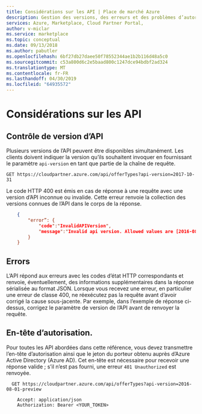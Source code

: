 ```yaml
---
title: Considérations sur les API | Place de marché Azure
description: Gestion des versions, des erreurs et des problèmes d’autorisation lors de l’utilisation des API de la Place de marché.
services: Azure, Marketplace, Cloud Partner Portal,
author: v-miclar
ms.service: marketplace
ms.topic: conceptual
ms.date: 09/13/2018
ms.author: pabutler
ms.openlocfilehash: 6bf27db27daee50f78552344ae1b2b116d48a5c0
ms.sourcegitcommit: c53a800d6c2e5baad800c1247dce94bdbf2ad324
ms.translationtype: MT
ms.contentlocale: fr-FR
ms.lasthandoff: 04/30/2019
ms.locfileid: "64935572"
---
```

# <a name="api-considerations"></a>Considérations sur les API


<a name="api-versioning"></a>Contrôle de version d’API
--------------

Plusieurs versions de l’API peuvent être disponibles simultanément. Les clients doivent indiquer la version qu’ils souhaitent invoquer en fournissant le paramètre `api-version` en tant que partie de la chaîne de requête.

   `GET https://cloudpartner.azure.com/api/offerTypes?api-version=2017-10-31`

Le code HTTP 400 est émis en cas de réponse à une requête avec une version d’API inconnue ou invalide. Cette erreur renvoie la collection des versions connues de l’API dans le corps de la réponse.

``` json
    {
        "error”: { 
            "code":"InvalidAPIVersion",
            "message":"Invalid api version. Allowed values are [2016-08-01-preview]"
        }
    }
```            

<a name="errors"></a>Errors
------

L’API répond aux erreurs avec les codes d’état HTTP correspondants et renvoie, éventuellement, des informations supplémentaires dans la réponse sérialisée au format JSON.
Lorsque vous recevez une erreur, en particulier une erreur de classe 400, ne réexécutez pas la requête avant d’avoir corrigé la cause sous-jacente. Par exemple, dans l’exemple de réponse ci-dessus, corrigez le paramètre de version de l’API avant de renvoyer la requête.

<a name="authorization-header"></a>En-tête d’autorisation.
--------------------

Pour toutes les API abordées dans cette référence, vous devez transmettre l’en-tête d’autorisation ainsi que le jeton du porteur obtenu auprès d’Azure Active Directory (Azure AD). Cet en-tête est nécessaire pour recevoir une réponse valide ; s’il n’est pas fourni, une erreur `401 Unauthorized` est renvoyée. 

``` HTTP
  GET https://cloudpartner.azure.com/api/offerTypes?api-version=2016-08-01-preview

    Accept: application/json 
    Authorization: Bearer <YOUR_TOKEN> 
```
